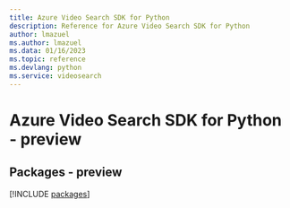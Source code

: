 ```yaml
---
title: Azure Video Search SDK for Python
description: Reference for Azure Video Search SDK for Python
author: lmazuel
ms.author: lmazuel
ms.data: 01/16/2023
ms.topic: reference
ms.devlang: python
ms.service: videosearch
---
```

# Azure Video Search SDK for Python - preview
## Packages - preview
[!INCLUDE [packages](video-search-index.md)]